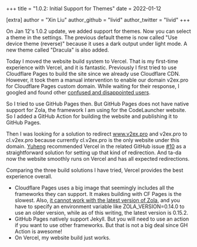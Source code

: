 +++
title = "1.0.2: Initial Support for Themes"
date = 2022-01-12

[extra]
author = "Xin Liu"
author_github = "livid"
author_twitter = "livid"
+++

On Jan 12's 1.0.2 update, we added support for themes. Now you can select a theme in the settings. The previous default theme is now called "Use device theme (reverse)" because it uses a dark output under light mode. A new theme called "Dracula" is also added.

Today I moved the website build system to Vercel. That is my first-time experience with Vercel, and it is fantastic. Previously I first tried to use Cloudflare Pages to build the site since we already use Cloudflare CDN. However, it took them a manual intervention to enable our domain v2ex.pro for Cloudflare Pages custom domain. While waiting for their response, I googled and found other [confused and disappointed users](https://community.cloudflare.com/t/custom-domain-at-cloudflare-pages-is-stuck-in-522-error/264490).

So I tried to use GitHub Pages then. But GitHub Pages does not have native support for Zola, the framework I am using for the CodeLauncher website. So I added a GitHub Action for building the website and publishing it to GitHub Pages.

Then I was looking for a solution to redirect www.v2ex.pro and v2ex.pro to cl.v2ex.pro because currently cl.v2ex.pro is the only website under this domain. [Yuheng](https://github.com/xieyuheng) recommended Vercel in the related GitHub issue [#10](https://github.com/v2ex/launcher-website/issues/10) as a straightforward solution for setting up that kind of redirection. And ta-da now the website smoothly runs on Vercel and has all expected redirections.

Comparing the three build solutions I have tried, Vercel provides the best experience overall.

- Cloudflare Pages uses a big image that seemingly includes all the frameworks they can support. It makes building with CF Pages is the slowest. Also, [it cannot work with the latest version of Zola](https://community.cloudflare.com/t/cloudflare-pages-zola-build-fails-glibcxx-3-4-26-not-found/316457/13), and you have to specify an environment variable like ZOLA_VERSION=0.14.0 to use an older version, while as of this writing, the latest version is 0.15.2.
- GitHub Pages natively support Jekyll. But you will need to use an action if you want to use other frameworks. But that is not a big deal since GH Action is awesome!
- On Vercel, my website build just works.

